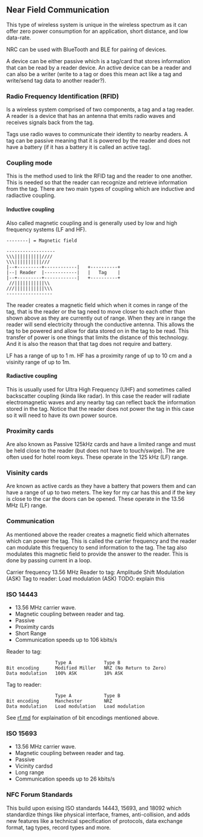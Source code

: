 ## Near Field Communication
This type of wireless system is unique in the wireless spectrum as it can
offer zero power consumption for an application, short distance, and low
data-rate.

NRC can be used with BlueTooth and BLE for pairing of devices.

A device can be either passive which is a tag/card that stores information that
can be read by a reader device. An active device can be a reader and can also
be a writer (write to a tag or does this mean act like a tag and write/send
tag data to another reader?).

### Radio Frequency Identification (RFID)
Is a wireless system comprised of two components, a tag and a tag reader.
A reader is a device that has an antenna that emits radio waves and receives
signals back from the tag.

Tags use radio waves to communicate their identity to nearby readers. A tag
can be passive meaning that it is powered by the reader and does not have a
battery (if it has a battery it is called an active tag). 

### Coupling mode
This is the method used to link the RFID tag and the reader to one another. This
is needed so that the reader can recognize and retrieve information from the
tag.
There are two main types of coupling which are inductive and radiactive
coupling.

#### Inductive coupling
Also called magnetic coupling and is generally used by low and high frequency
systems (LF and HF).
```
--------| = Magnetic field

------------------
\\\||||||||||////
\\\||||||||||///       
|--+---------+------------|   +----------+
|--| Reader  |------------|   |   Tag    |
|--+---------+------------|   +----------+
 //|||||||||||\\
///|||||||||||\\\
-----------------
```
The reader creates a magnetic field which when it comes in range of the tag,
that is the reader or the tag need to move closer to each other than shown above
as they are currently out of range. When they are in range the reader will send
electricity through the conductive antenna. This allows the tag to be powered
and allow for data stored on in the tag to be read.
This transfer of power is one things that limits the distance of this
technology. And it is also the reason that that tag does not require and
battery.

LF has a range of up to 1 m. HF has a proximity range of up to 10 cm and a
visinity range of up to 1m.

#### Radiactive coupling
This is usually used for Ultra High Frequency (UHF) and sometimes called
backscatter coupling (kinda like radar).
In this case the reader will radiate electromagnetic waves and any nearby tag
can reflect back the information stored in the tag. Notice that the reader does
not power the tag in this case so it will need to have its own power source.


### Proximity cards
Are also known as Passive 125kHz cards and have a limited range and must be held
close to the reader (but does not have to touch/swipe). The are often used for
hotel room keys.
These operate in the 125 kHz (LF) range.

### Visinity cards
Are known as active cards as they have a battery that powers them and can have
a range of up to two meters. The key for my car has this and if the key is
close to the car the doors can be opened.
These operate in the 13.56 MHz (LF) range.

### Communication
As mentioned above the reader creates a magnetic field which alternates which
can power the tag. This is called the carrier frequency and the reader can
modulate this frequency to send information to the tag. The tag also modulates
this magnetic field to provide the answer to the reader.
This is done by passing current in a loop.


Carrier frequency 13.56 MHz
Reader to tag: Amplitude Shift Modulation (ASK)
Tag to reader: Load modulation (ASK) TODO: explain this

### ISO 14443
* 13.56 MHz carrier wave.
* Magnetic coupling between reader and tag.
* Passive 
* Proximity cards
* Short Range
* Communication speeds up to 106 kbits/s

Reader to tag:
```
                  Type A            Type B
Bit encoding      Modified Miller   NRZ (No Return to Zero)
Data modulation   100% ASK          10% ASK
```

Tag to reader:
```
                  Type A            Type B
Bit encoding      Manchester        NRZ
Data modulation   Load modulation   Load modulation
```
See [rf.md](./rf.md) for explaination of bit encodings mentioned above.

### ISO 15693
* 13.56 MHz carrier wave.
* Magnetic coupling between reader and tag.
* Passive 
* Vicinity cardsd
* Long range
* Communication speeds up to 26 kbits/s

### NFC Forum Standards
This build upon exising ISO standards 14443, 15693, and 18092 which standardize
things like physical interface, frames, anti-collision, and adds new features
like a technical specification of protocols, data exchange format, tag types,
record types and more.


